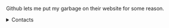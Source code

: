 Github lets me put my garbage on their website for some reason.

<details>
  <summary> Contacts </summary>
  
    Discord: Flammable Duck#9577
    Email: flammableduck+github@protonmail.com
    Matrix: @flammableduck:matrix.org
  
</details>


<!--
**Flammable-Duck/Flammable-Duck** is a ✨ _special_ ✨ repository because its `README.md` (this file) appears on your GitHub profile.

Here are some ideas to get you started:

- 🔭 I’m currently working on ...
- 🌱 I’m currently learning ...
- 👯 I’m looking to collaborate on ...
- 🤔 I’m looking for help with ...
- 💬 Ask me about ...
- 📫 How to reach me: ...
- 😄 Pronouns: ...
- ⚡ Fun fact: ...
-->
